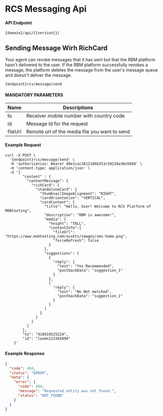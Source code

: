 # RCS Messaging Api

#### API Endpoint

```
{domain}/api/{{version}}/
```

## Sending Message Wirh RichCard

Your agent can revoke messages that it has sent but that the RBM platform hasn't delivered to the user. If the RBM platform successfully revokes a message, the platform deletes the message from the user's message queue and doesn't deliver the message.

```
{endpoint}rcs/message/send
```

#### MANDATORY PARAMETERS

| Name    | Descriptions                                  |
| ------- | --------------------------------------------- |
| to      | Receiver mobile number with country code      |
| id      | Message Id for the request                    |
| fileUrl | Remote url of the media file you want to send |

#### Example Request

```
curl -X POST \
  '{endpoint}rcs/message/send' \
  -H 'authorization: Bearer d9e1cac3812186b353c50229a36e589d' \
  -H 'content-type: application/json' \
  -d '{
        "content" : {
          "contentMessage": {
            "richCard": {
              "standaloneCard": {
                "thumbnailImageAlignment": "RIGHT",
                "cardOrientation": "VERTICAL",
                "cardContent": {
                  "title": "Hello, User! Welcome to RCS Platform of MOBtexting",
                  "description": "RBM is awesome!",
                  "media": {
                    "height": "TALL",
                    "contentInfo":{
                      "fileUrl": "https://www.mobtexting.com/assets/images/sms-home.png",
                      "forceRefresh": false
                    }
                  },
                  "suggestions": [
                    {
                      "reply": {
                        "text": "Yes Recommended",
                        "postbackData": "suggestion_1"
                      }
                    },
                    {
                      "reply": {
                        "text": "No Not matched",
                        "postbackData": "suggestion_1"
                      }
                    }
                  ]
                }
              }
            }
          }
        },
        "to": "918919525224",
        "id": "laxmn123345890"
    }'

```

#### Example Response

```json
{
  "code": 404,
  "status": "ERROR",
  "data": {
    "error": {
      "code": 404,
      "message": "Requested entity was not found.",
      "status": "NOT_FOUND"
    }
  }
}
```
